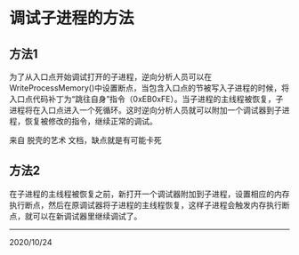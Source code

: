 # 调试子进程的方法

## 方法1
为了从入口点开始调试打开的子进程，逆向分析人员可以在WriteProcessMemory()中设置断点，当包含入口点的节被写入子进程的时候，将入口点代码补丁为“跳往自身”指令（0xEB0xFE）。当子进程的主线程被恢复，子进程将在入口点进入一个死循环。这时逆向分析人员就可以附加一个调试器到子进程，恢复被修改的指令，继续正常的调试。  

来自 脱壳的艺术 文档，缺点就是有可能卡死  

## 方法2
在子进程的主线程被恢复之前，新打开一个调试器附加到子进程，设置相应的内存执行断点，然后在原调试器将子进程的主线程恢复，这样子进程会触发内存执行断点，就可以在新调试器里继续调试了。  


---
2020/10/24  
